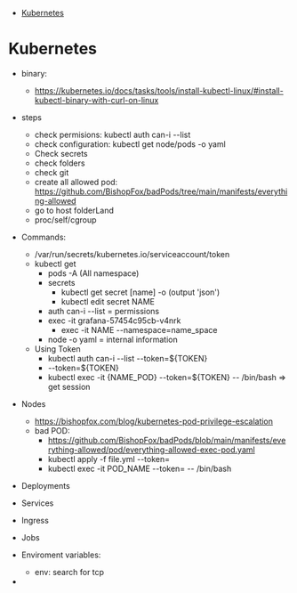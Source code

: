 - [Kubernetes](#kubernetes)
# Kubernetes

- binary:
  - https://kubernetes.io/docs/tasks/tools/install-kubectl-linux/#install-kubectl-binary-with-curl-on-linux

- steps
  - check permisions: kubectl auth can-i --list
  - check configuration: kubectl get node/pods -o yaml
  - Check secrets
  - check folders
  - check git
  - create all allowed pod: https://github.com/BishopFox/badPods/tree/main/manifests/everything-allowed
  - go to host folderLand
  - proc/self/cgroup

- Commands:
  - /var/run/secrets/kubernetes.io/serviceaccount/token
  - kubectl get 
    - pods -A (All namespace)
    - secrets
      - kubectl get secret [name] -o (output 'json')
      - kubectl edit secret NAME
    - auth can-i --list = permissions
    - exec -it grafana-57454c95cb-v4nrk
      - exec -it NAME --namespace=name_space
    - node -o yaml = internal information
  - Using Token
    - kubectl auth can-i --list --token=${TOKEN}
    - --token=${TOKEN}
    - kubectl exec -it {NAME_POD} --token=${TOKEN} -- /bin/bash => get session

  
- Nodes
  - https://bishopfox.com/blog/kubernetes-pod-privilege-escalation
  - bad POD:
    - https://github.com/BishopFox/badPods/blob/main/manifests/everything-allowed/pod/everything-allowed-exec-pod.yaml
    - kubectl apply -f file.yml --token=
    - kubectl exec -it POD_NAME --token=  -- /bin/bash
- Deployments
- Services
- Ingress
- Jobs
- Enviroment variables:
  - env: search for tcp
- 


